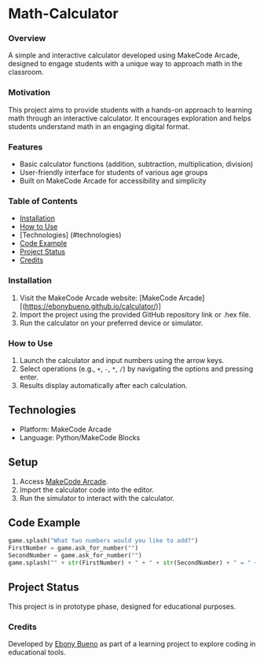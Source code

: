 # Math-Calculator

### Overview
A simple and interactive calculator developed using MakeCode Arcade, designed to engage students with a unique way to approach math in the classroom.

### Motivation
This project aims to provide students with a hands-on approach to learning math through an interactive calculator. It encourages exploration and helps students understand math in an engaging digital format.

### Features
- Basic calculator functions (addition, subtraction, multiplication, division)
- User-friendly interface for students of various age groups
- Built on MakeCode Arcade for accessibility and simplicity

### Table of Contents
- [Installation](#installation)
- [How to Use](#how-to-use)
- [Technologies] (#technologies)
- [Code Example](#code-example)
- [Project Status](#project-status) 
- [Credits](#credits)

### Installation
1. Visit the MakeCode Arcade website: [MakeCode Arcade][(https://ebonybueno.github.io/calculator/)]
2. Import the project using the provided GitHub repository link or .hex file.
3. Run the calculator on your preferred device or simulator.

### How to Use
1. Launch the calculator and input numbers using the arrow keys.
2. Select operations (e.g., `+`, `-`, `*`, `/`) by navigating the options and pressing enter.
3. Results display automatically after each calculation.

## Technologies 
- Platform: MakeCode Arcade  
- Language: Python/MakeCode Blocks  

## Setup  
1. Access [MakeCode Arcade](https://arcade.makecode.com/).  
2. Import the calculator code into the editor.  
3. Run the simulator to interact with the calculator.  

## Code Example 
```python
game.splash("What two numbers would you like to add?")
FirstNumber = game.ask_for_number("")
SecondNumber = game.ask_for_number("")
game.splash("" + str(FirstNumber) + " + " + str(SecondNumber) + " = " + str(FirstNumber + SecondNumber))
```
## Project Status  
This project is in prototype phase, designed for educational purposes.

### Credits
Developed by [Ebony Bueno](https://github.com/ebonybueno) as part of a learning project to explore coding in educational tools.
